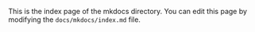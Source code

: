 This is the index page of the mkdocs directory. You can edit this page by modifying the `docs/mkdocs/index.md` file. 